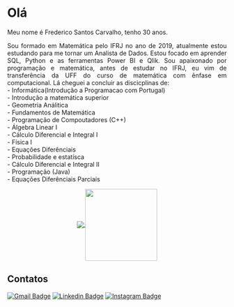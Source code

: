 # Olá
Meu nome é Frederico Santos Carvalho, tenho 30 anos.
<p style="text-align: justify">Sou formado em Matemática pelo IFRJ no ano de 2019, atualmente estou estudando para me tornar um Analista de Dados. Estou focado em aprender SQL, Python e as ferramentas Power BI e Qlik.
Sou apaixonado por programação e matemática, antes de estudar no IFRJ, eu vim de transferência da UFF do curso de matemática com ênfase em computacional. Lá cheguei a concluir as discicplinas de:<br/>
- Informática(Introdução a Programacao com Portugal) <br />
- Introdução a matemática superior <br />
- Geometria Análitica <br />
- Fundamentos de Matemática <br />
- Programação de Compoutadores (C++) <br /> 
- Álgebra Linear I <br />
- Cálculo Diferencial e Integral I <br />
- Física I <br />
- Equações Diferênciais <br />
- Probabilidade e estatísca  <br />
- Cálculo Diferencial e Integral II <br />
- Programação (Java) <br />
- Equações Diferênciais Parciais <br />
 </p>

<p align="center">
  <a href="https://github.com/anuraghazra/github-readme-stats">
    <img
      align="center"
      src="https://github-readme-stats.vercel.app/api/top-langs/?username=fredericosantoscarvalho&layout=compact&langs_count=7&theme= radical">
  </a>
  
  <a href="https://github.com/fredericosantoscarvalho/github-readme-stats">
    <img
      align="center"
      height="165"
      src="https://github-readme-stats.vercel.app/api?username=fredericosantoscarvalho&show_icons=true&theme=white&include_all_commits=true&count_private=true">
  </a>
</p>
<!---
## Tecnologias 
![Python Badge](https://img.shields.io/badge/Python-14354C?style=for-the-badge&logo=python&logoColor=white)
![My SQL](https://img.shields.io/badge/MySQL-00000F?style=for-the-badge&logo=mysql&logoColor=white)
![MS Excel](https://img.shields.io/badge/Microsoft_Excel-217346?style=for-the-badge&logo=microsoft-excel&logoColor=white)
![MS SQL Server](https://img.shields.io/badge/Microsoft%20SQL%20Server-CC2927?style=for-the-badge&logo=microsoft%20sql%20server&logoColor=white)
![Selenium](https://img.shields.io/badge/Selenium-43B02A?style=for-the-badge&logo=Selenium&logoColor=white)]
--->

## Contatos
[![Gmail Badge](https://img.shields.io/badge/-Email-c14438?style=flat-square&logo=Gmail&logoColor=white&link=mailto:fredscarva@gmail.com)](mailto:fredscarva@gmail.com)
[![Linkedin Badge](https://img.shields.io/badge/-Linkedin-blue?style=flat-square&logo=Linkedin&logoColor=white&link=https://www.linkedin.com/in/fredericosantoscarvalho)](https://www.linkedin.com/in/fredericosantoscarvalho)
[![Instagram Badge](https://img.shields.io/badge/-Instagram-purple?style=flat-square&logo=instagram&logoColor=white&link=https://www.instagram.com/fredericosantoscarvalho/?hl=pt-br)](https://www.instagram.com/fredericosantoscarvalho/)



